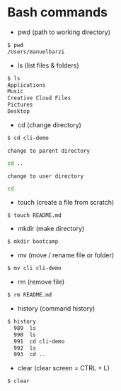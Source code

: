 # Bash commands
- pwd (path to working directory)
```sh
$ pwd
/Users/manuelbarzi
```
- ls (list files & folders)
```sh
$ ls
Applications
Music
Creative Cloud Files
Pictures
Desktop
```
- cd (change directory)
```sh
$ cd cli-demo
```
    change to parent directory
```sh
cd ..
```
    change to user directory
```sh
cd
```
- touch (create a file from scratch)
```sh
$ touch README.md
```
- mkdir (make directory)
```sh
$ mkdir bootcamp
```
- mv (move / rename file or folder)
```sh
$ mv cli cli-demo
```
- rm (remove file)
```sh
$ rm README.md
```
- history (command history)
```sh
$ history
  989  ls
  990  ls
  991  cd cli-demo
  992  ls
  993  cd ..
```
- clear (clear screen = CTRL + L)
```sh
$ clear
```





